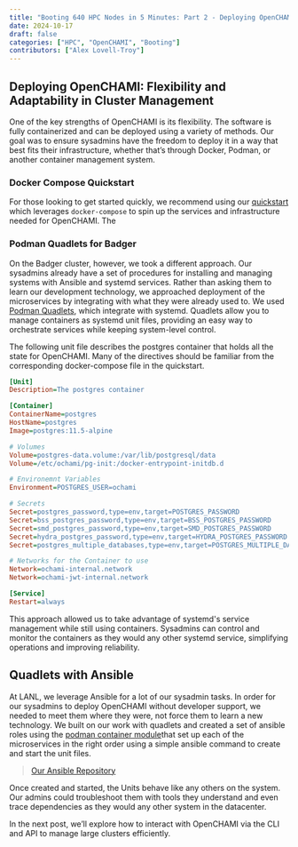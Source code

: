```yaml
---
title: "Booting 640 HPC Nodes in 5 Minutes: Part 2 - Deploying OpenCHAMI "
date: 2024-10-17
draft: false
categories: ["HPC", "OpenCHAMI", "Booting"]
contributors: ["Alex Lovell-Troy"]
---
```


## Deploying OpenCHAMI: Flexibility and Adaptability in Cluster Management

One of the key strengths of OpenCHAMI is its flexibility. The software is fully containerized and can be deployed using a variety of methods. Our goal was to ensure sysadmins have the freedom to deploy it in a way that best fits their infrastructure, whether that’s through Docker, Podman, or another container management system.

### Docker Compose Quickstart

For those looking to get started quickly, we recommend using our [quickstart](https://openchami.org/guides/getting_started/) which leverages `docker-compose` to spin up the services and infrastructure needed for OpenCHAMI.  The

### Podman Quadlets for Badger

On the Badger cluster, however, we took a different approach. Our sysadmins already have a set of procedures for installing and managing systems with Ansible and systemd services.  Rather than asking them to learn our development technology, we approached deployment of the microservices by integrating with what they were already used to. We used [Podman Quadlets](https://docs.podman.io/en/stable/markdown/podman-systemd.unit.5.html), which integrate with systemd. Quadlets allow you to manage containers as systemd unit files, providing an easy way to orchestrate services while keeping system-level control.

The following unit file describes the postgres container that holds all the state for OpenCHAMI.  Many of the directives should be familiar from the corresponding docker-compose file in the quickstart.

```ini
[Unit]
Description=The postgres container

[Container]
ContainerName=postgres
HostName=postgres
Image=postgres:11.5-alpine

# Volumes
Volume=postgres-data.volume:/var/lib/postgresql/data
Volume=/etc/ochami/pg-init:/docker-entrypoint-initdb.d

# Environemnt Variables
Environment=POSTGRES_USER=ochami

# Secrets
Secret=postgres_password,type=env,target=POSTGRES_PASSWORD
Secret=bss_postgres_password,type=env,target=BSS_POSTGRES_PASSWORD
Secret=smd_postgres_password,type=env,target=SMD_POSTGRES_PASSWORD
Secret=hydra_postgres_password,type=env,target=HYDRA_POSTGRES_PASSWORD
Secret=postgres_multiple_databases,type=env,target=POSTGRES_MULTIPLE_DATABASES

# Networks for the Container to use
Network=ochami-internal.network
Network=ochami-jwt-internal.network

[Service]
Restart=always
```

This approach allowed us to take advantage of systemd's service management while still using containers. Sysadmins can control and monitor the containers as they would any other systemd service, simplifying operations and improving reliability.

## Quadlets with Ansible

At LANL, we leverage Ansible for a lot of our sysadmin tasks.  In order for our sysadmins to deploy OpenCHAMI without developer support, we needed to meet them where they were, not force them to learn a new technology.  We built on our work with quadlets and created a set of ansible roles using the [podman container module](https://docs.ansible.com/ansible/latest/collections/containers/podman/podman_container_module.html)that set up each of the microservices in the right order using a simple ansible command to create and start the unit files.

> [Our Ansible Repository](https://github.com/OpenCHAMI/deployment-recipes/tree/trcotton/podman-quadlets/lanl/podman-quadlets)

Once created and started, the Units behave like any others on the system.  Our admins could troubleshoot them with tools they understand and even trace dependencies as they would any other system in the datacenter.

In the next post, we’ll explore how to interact with OpenCHAMI via the CLI and API to manage large clusters efficiently.
